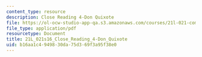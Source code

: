 ```yaml
---
content_type: resource
description: Close Reading 4-Don Quixote
file: https://ol-ocw-studio-app-qa.s3.amazonaws.com/courses/21l-021-comedy-spring-2016/b16aa1c4949830da75d369f3a95f38e0_21L_021s16_Close_Reading_4-Don_Quixote.pdf
file_type: application/pdf
resourcetype: Document
title: 21L_021s16_Close_Reading_4-Don_Quixote
uid: b16aa1c4-9498-30da-75d3-69f3a95f38e0
---
```

